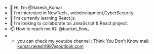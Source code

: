 - 👋 Hi, I’m @Rakesh_Kumar
- 👀 I’m interested in NewTech , webdevlopment,CyberSecurity.
- 🌱 I’m currently learning React.js. 
- 💞️ I’m looking to collaborate on JavaScript & React project.
- 📫 How to reach me IG: @bucket_flow_
- * you can check my youtube channel : Think You Don't Know 
                     mail: kumar.rakesh1997@outlook.com

<!---
Rakesh709/Rakesh709 is a ✨ special ✨ repository because its `README.md` (this file) appears on your GitHub profile.
You can click the Preview link to take a look at your changes.
--->
